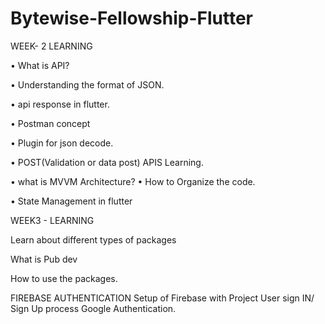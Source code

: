 # Bytewise-Fellowship-Flutter
WEEK- 2 LEARNING 

•	What is API?

•	Understanding the format of JSON.

•	api response in flutter.

•	Postman concept

•	Plugin for json decode.

•	POST(Validation or data post) APIS Learning.

•	what is MVVM Architecture?
•	How to Organize the code.

•	State Management in flutter

WEEK3 - LEARNING 

Learn about different types of packages

What is Pub dev

How to use the packages.


FIREBASE AUTHENTICATION
Setup of Firebase with Project
User sign IN/ Sign Up process
Google Authentication.
